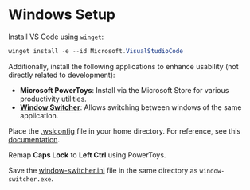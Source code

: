 # Windows Setup

Install VS Code using `winget`:

```powershell
winget install -e --id Microsoft.VisualStudioCode
```

Additionally, install the following applications to enhance usability (not directly related to development):

- **Microsoft PowerToys**: Install via the Microsoft Store for various productivity utilities.
- **[Window Switcher](https://github.com/sigoden/window-switcher)**: Allows switching between windows of the same application.

Place the [.wslconfig](./.wslconfig) file in your home directory. For reference, see this [documentation](https://github.com/microsoft/WSL/issues/10753#issuecomment-1814839310).

Remap **Caps Lock** to **Left Ctrl** using PowerToys.

Save the [window-switcher.ini](./window-switcher.ini) file in the same directory as `window-switcher.exe`.
